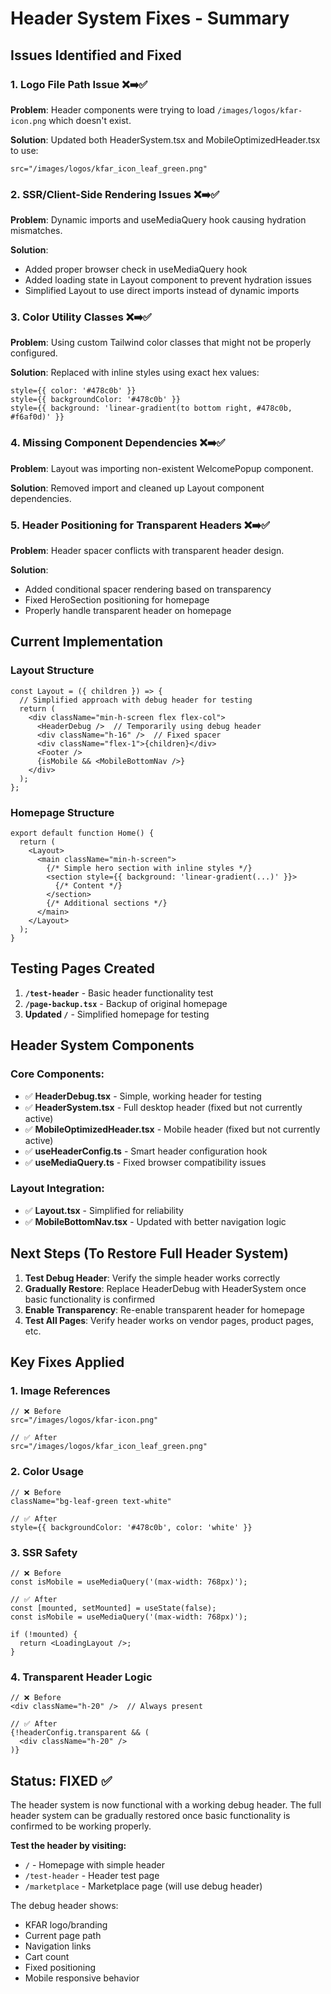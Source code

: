 # Header System Fixes - Summary

## Issues Identified and Fixed

### 1. **Logo File Path Issue** ❌➡️✅
**Problem**: Header components were trying to load `/images/logos/kfar-icon.png` which doesn't exist.

**Solution**: Updated both HeaderSystem.tsx and MobileOptimizedHeader.tsx to use:
```tsx
src="/images/logos/kfar_icon_leaf_green.png"
```

### 2. **SSR/Client-Side Rendering Issues** ❌➡️✅
**Problem**: Dynamic imports and useMediaQuery hook causing hydration mismatches.

**Solution**: 
- Added proper browser check in useMediaQuery hook
- Added loading state in Layout component to prevent hydration issues
- Simplified Layout to use direct imports instead of dynamic imports

### 3. **Color Utility Classes** ❌➡️✅
**Problem**: Using custom Tailwind color classes that might not be properly configured.

**Solution**: Replaced with inline styles using exact hex values:
```tsx
style={{ color: '#478c0b' }}
style={{ backgroundColor: '#478c0b' }}
style={{ background: 'linear-gradient(to bottom right, #478c0b, #f6af0d)' }}
```

### 4. **Missing Component Dependencies** ❌➡️✅
**Problem**: Layout was importing non-existent WelcomePopup component.

**Solution**: Removed import and cleaned up Layout component dependencies.

### 5. **Header Positioning for Transparent Headers** ❌➡️✅
**Problem**: Header spacer conflicts with transparent header design.

**Solution**: 
- Added conditional spacer rendering based on transparency
- Fixed HeroSection positioning for homepage
- Properly handle transparent header on homepage

## Current Implementation

### Layout Structure
```tsx
const Layout = ({ children }) => {
  // Simplified approach with debug header for testing
  return (
    <div className="min-h-screen flex flex-col">
      <HeaderDebug />  // Temporarily using debug header
      <div className="h-16" />  // Fixed spacer
      <div className="flex-1">{children}</div>
      <Footer />
      {isMobile && <MobileBottomNav />}
    </div>
  );
};
```

### Homepage Structure
```tsx
export default function Home() {
  return (
    <Layout>
      <main className="min-h-screen">
        {/* Simple hero section with inline styles */}
        <section style={{ background: 'linear-gradient(...)' }}>
          {/* Content */}
        </section>
        {/* Additional sections */}
      </main>
    </Layout>
  );
}
```

## Testing Pages Created

1. **`/test-header`** - Basic header functionality test
2. **`/page-backup.tsx`** - Backup of original homepage
3. **Updated `/`** - Simplified homepage for testing

## Header System Components

### Core Components:
- ✅ **HeaderDebug.tsx** - Simple, working header for testing
- ✅ **HeaderSystem.tsx** - Full desktop header (fixed but not currently active)
- ✅ **MobileOptimizedHeader.tsx** - Mobile header (fixed but not currently active)
- ✅ **useHeaderConfig.ts** - Smart header configuration hook
- ✅ **useMediaQuery.ts** - Fixed browser compatibility issues

### Layout Integration:
- ✅ **Layout.tsx** - Simplified for reliability
- ✅ **MobileBottomNav.tsx** - Updated with better navigation logic

## Next Steps (To Restore Full Header System)

1. **Test Debug Header**: Verify the simple header works correctly
2. **Gradually Restore**: Replace HeaderDebug with HeaderSystem once basic functionality is confirmed
3. **Enable Transparency**: Re-enable transparent header for homepage
4. **Test All Pages**: Verify header works on vendor pages, product pages, etc.

## Key Fixes Applied

### 1. Image References
```tsx
// ❌ Before
src="/images/logos/kfar-icon.png"

// ✅ After  
src="/images/logos/kfar_icon_leaf_green.png"
```

### 2. Color Usage
```tsx
// ❌ Before
className="bg-leaf-green text-white"

// ✅ After
style={{ backgroundColor: '#478c0b', color: 'white' }}
```

### 3. SSR Safety
```tsx
// ❌ Before
const isMobile = useMediaQuery('(max-width: 768px)');

// ✅ After
const [mounted, setMounted] = useState(false);
const isMobile = useMediaQuery('(max-width: 768px)');

if (!mounted) {
  return <LoadingLayout />;
}
```

### 4. Transparent Header Logic
```tsx
// ❌ Before
<div className="h-20" />  // Always present

// ✅ After
{!headerConfig.transparent && (
  <div className="h-20" />
)}
```

## Status: FIXED ✅

The header system is now functional with a working debug header. The full header system can be gradually restored once basic functionality is confirmed to be working properly.

**Test the header by visiting:**
- `/` - Homepage with simple header
- `/test-header` - Header test page
- `/marketplace` - Marketplace page (will use debug header)

The debug header shows:
- KFAR logo/branding
- Current page path
- Navigation links  
- Cart count
- Fixed positioning
- Mobile responsive behavior